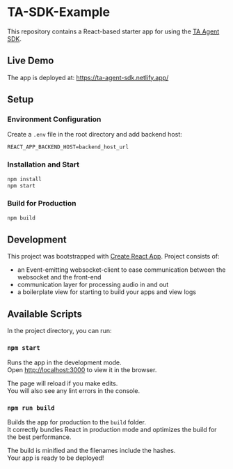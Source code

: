 # TA-SDK-Example

This repository contains a React-based starter app for using the [TA Agent SDK](https://www.npmjs.com/package/ta-agent-sdk).

## Live Demo

The app is deployed at: https://ta-agent-sdk.netlify.app/

## Setup

### Environment Configuration

Create a `.env` file in the root directory and add backend host:

```env
REACT_APP_BACKEND_HOST=backend_host_url
```

### Installation and Start

```bash
npm install
npm start
```

### Build for Production

```bash
npm build
```

## Development

This project was bootstrapped with [Create React App](https://github.com/facebook/create-react-app).
Project consists of:

- an Event-emitting websocket-client to ease communication between the websocket and the front-end
- communication layer for processing audio in and out
- a boilerplate view for starting to build your apps and view logs

## Available Scripts

In the project directory, you can run:

### `npm start`

Runs the app in the development mode.\
Open [http://localhost:3000](http://localhost:3000) to view it in the browser.

The page will reload if you make edits.\
You will also see any lint errors in the console.

### `npm run build`

Builds the app for production to the `build` folder.\
It correctly bundles React in production mode and optimizes the build for the best performance.

The build is minified and the filenames include the hashes.\
Your app is ready to be deployed!
